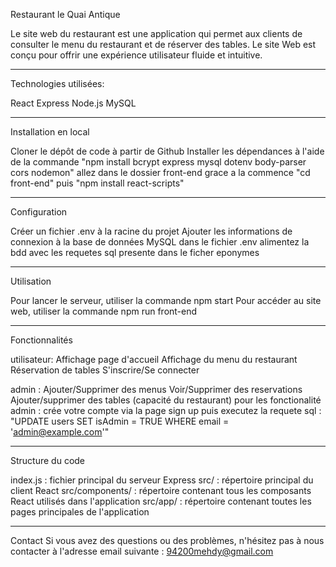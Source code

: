 

Restaurant le Quai Antique

Le site web du restaurant est une application qui permet aux clients de consulter le menu du restaurant et de réserver des tables. Le site Web est conçu pour offrir une expérience utilisateur fluide et intuitive.

----------------------------------------------
Technologies utilisées:

React
Express
Node.js
MySQL

---------------------------------------------
Installation en local

Cloner le dépôt de code à partir de Github
Installer les dépendances à l'aide de la commande "npm install bcrypt express mysql dotenv body-parser cors nodemon"
allez dans le dossier front-end grace a la commence "cd front-end" puis "npm install react-scripts"

---------------------------------------------
Configuration

Créer un fichier .env à la racine du projet
Ajouter les informations de connexion à la base de données MySQL dans le fichier .env 
alimentez la bdd avec les requetes sql presente dans le ficher eponymes

---------------------------------------------
Utilisation

Pour lancer le serveur, utiliser la commande npm start
Pour accéder au site web, utiliser la commande npm run front-end

----------------------------------------------
Fonctionnalités

utilisateur:  Affichage page d'accueil
              Affichage du menu du restaurant
              Réservation de tables
              S'inscrire/Se connecter

admin : Ajouter/Supprimer des menus
        Voir/Supprimer des reservations
        Ajouter/supprimer des tables (capacité du restaurant)
 pour les fonctionalité admin : crée votre compte via la page sign up puis executez la requete sql :
 "UPDATE users SET isAdmin = TRUE WHERE email = 'admin@example.com'"

---------------------------------------------
Structure du code

index.js : fichier principal du serveur Express
src/ : répertoire principal du client React
src/components/ : répertoire contenant tous les composants React utilisés dans l'application
src/app/ : répertoire contenant toutes les pages principales de l'application

---------------------------------------------
Contact
Si vous avez des questions ou des problèmes, n'hésitez pas à nous contacter à l'adresse email suivante : 94200mehdy@gmail.com
